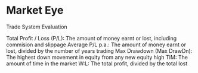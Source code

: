# Market Eye

Trade System Evaluation

Total Profit / Loss (P/L): The amount of money earnt or lost, including commision and slippage
Average P/L p.a.: The amount of money earnt or lost, divided by the number of years trading
Max Drawdown (Max DrawDn): The highest down movement in equity from any new equity high
TIM: The amount of time in the market
W:L: The total profit, divided by the total lost